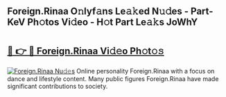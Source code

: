 ## Foreign.Rinaa O𝚗lyf𝚊ns Le𝚊𝚔ed N𝚞𝚍es - Part-KeV Ph𝚘tos Vi𝚍eo - H𝚘t Part Le𝚊𝚔s JoWhY

# <h2><a href="http://hf20yv.feru.top/?c=Foreign.Rinaa">🔗 👉 🔴 Foreign.Rinaa Vi𝚍𝚎o Ph𝚘t𝚘𝚜</a></h2>

[![Foreign.Rinaa Nu𝚍𝚎s](https://i.imgur.com/0TWrTi3.gif)](http://hf20yv.feru.top/?c=Foreign.Rinaa)
Online personality Foreign.Rinaa with a focus on dance and lifestyle content. Many public figures Foreign.Rinaa have made significant contributions to society. 
